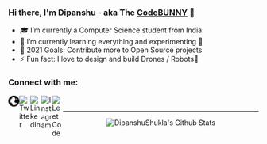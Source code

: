 ### Hi there, I'm Dipanshu - aka The [CodeBUNNY](https://dipanshushukla.github.io/) 👋

- 🎓 I’m currently a Computer Science student from India
- 🌱 I’m currently learning everything and experimenting 🤣
- 🥅 2021 Goals: Contribute more to Open Source projects
- ⚡ Fun fact: I love to design and build Drones / Robots🤖

### Connect with me:
[<img align="left" alt="CodeBUNNY" width="22px" src="https://raw.githubusercontent.com/iconic/open-iconic/master/svg/globe.svg" />](https://dipanshushukla.github.io/)
[<img align="left" alt="Twitter" width="22px" src="https://cdn.jsdelivr.net/npm/simple-icons@v3/icons/twitter.svg" />](https://twitter.com/DipanshuShukla5)
[<img align="left" alt="LinkedIn" width="22px" src="https://cdn.jsdelivr.net/npm/simple-icons@v3/icons/linkedin.svg" />](https://www.linkedin.com/in/dipanshu-shukla-655589195/)
[<img align="left" alt="Instagram" width="22px" src="https://cdn.jsdelivr.net/npm/simple-icons@v3/icons/instagram.svg" />](https://www.instagram.com/just_dipanshu/)
[<img align="left" alt="LeetCode" width="22px" src="https://cdn.jsdelivr.net/npm/simple-icons@v3/icons/leetcode.svg" />](https://leetcode.com/DipanshuShukla)
<BR>

---

<p align="center">
<img align="centre" alt="DipanshuShukla's Github Stats" src="https://github-readme-stats.vercel.app/api?username=DipanshuShukla&show_icons=true&hide_border=false&hide=prs" />
</p>
